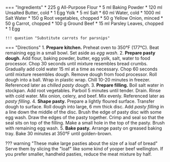 === "Ingredients"
    * 225 g All-Purpose Flour
    * 5 ml Baking Powder
    * 120 ml Unsalted Butter, cold
    * 1 Egg Yolk
    * 5 ml Salt
    * 60 ml Water, cold
    * 1000 ml Salt Water
    * 150 g Root vegetables, chopped
    * 50 g Yellow Onion, minced
    * 50 g Carrot, chopped
    * 100 g Ground Beef
    * 15 ml Parsley Leaves, chopped
    * 1 Egg

    !!! question "Substitute carrots for parsnips"

=== "Directions"
    1. **Prepare kitchen.** Preheat oven to 350°F (177°C). Beat remaining egg in a small bowl. Set aside as *egg wash*.
    2. **Prepare pasty dough.** Add flour, baking powder, butter, egg yolk, salt, water to food processor. Chop 30 seconds until mixture resembles bread crumbs. Gradually add cold water 15 ml at a time as necessary. Chop 60 seconds until mixture resembles dough. Remove dough from food processor. Roll dough into a ball. Wrap in plastic wrap. Chill 10-20 minutes in freezer. Referenced later as *chilled pasty dough*.
    3. **Prepare filling.** Boil salt water in stockpan. Add root vegetables. Parboil 5 minutes until tender. Drain. Rinse with cold water. Mix onion, celery, and beef. Mix evenly. Referenced later as *pasty filling*.
    4. **Shape pasty.** Prepare a lightly floured surface. Transfer dough to surface. Roll dough into large, 6 mm thick disc. Add *pasty filling* in a line down the middle of the disc. Brush the edge of pasty disc with some egg wash. Draw the edges of the pasty together. Crimp and seal so that the seal sits on top of the filling. Make a small hole in the top of the pasty. Brush with remaining egg wash.
    5. **Bake pasty.** Arrange pasty on greased baking tray. Bake 30 minutes at 350°F until golden-brown.

??? warning "These make large pasties about the size of a loaf of bread"
    Serve them by slicing the "loaf" like some kind of yooper beef wellington. If you prefer smaller, handheld pasties, reduce the meat mixture by half.

[^1]:
    ["Cornish Pasty."](https://www.hairybikers.com/recipes/view/cornish-pasty) *Hairy Bikers.* December 2015. Accessed 2019.
